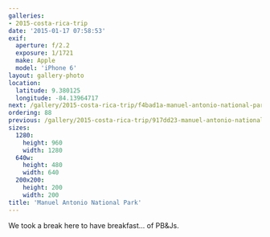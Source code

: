 ```yaml
---
galleries:
- 2015-costa-rica-trip
date: '2015-01-17 07:58:53'
exif:
  aperture: f/2.2
  exposure: 1/1721
  make: Apple
  model: 'iPhone 6'
layout: gallery-photo
location:
  latitude: 9.380125
  longitude: -84.13964717
next: /gallery/2015-costa-rica-trip/f4bad1a-manuel-antonio-national-park
ordering: 88
previous: /gallery/2015-costa-rica-trip/917dd23-manuel-antonio-national-park
sizes:
  1280:
    height: 960
    width: 1280
  640w:
    height: 480
    width: 640
  200x200:
    height: 200
    width: 200
title: 'Manuel Antonio National Park'
---
```


We took a break here to have breakfast... of PB&Js.
